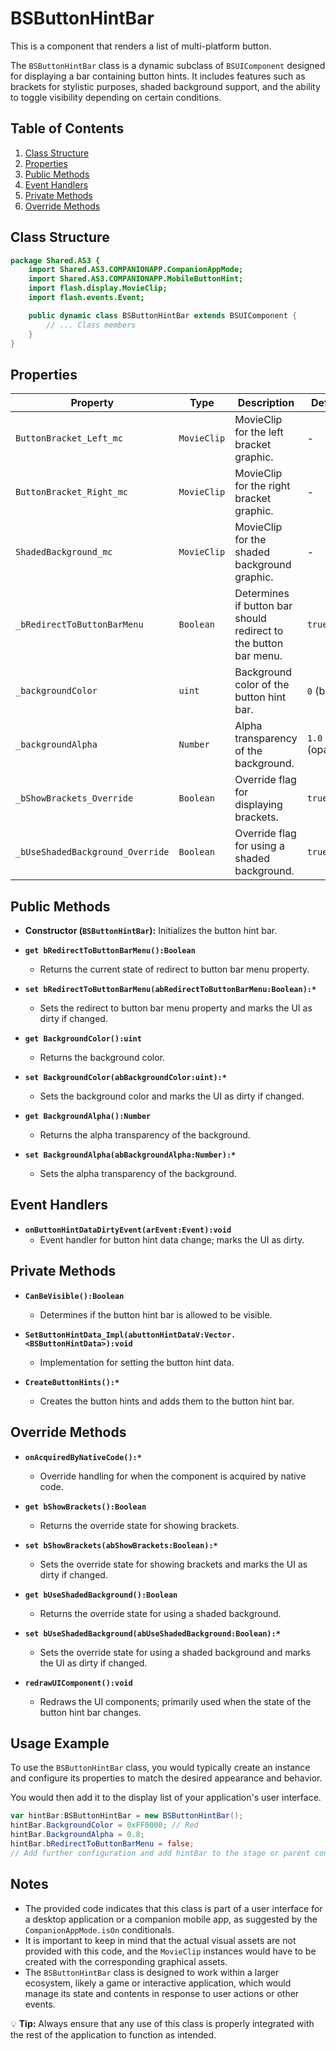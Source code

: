 # BSButtonHintBar
This is a component that renders a list of multi-platform button.

The `BSButtonHintBar` class is a dynamic subclass of `BSUIComponent` designed for displaying a bar containing button hints.
It includes features such as brackets for stylistic purposes, shaded background support, and the ability to toggle visibility depending on certain conditions.

## Table of Contents
1. [Class Structure](#class-structure)
2. [Properties](#properties)
3. [Public Methods](#public-methods)
4. [Event Handlers](#event-handlers)
5. [Private Methods](#private-methods)
6. [Override Methods](#override-methods)

## Class Structure

```actionscript
package Shared.AS3 {
    import Shared.AS3.COMPANIONAPP.CompanionAppMode;
    import Shared.AS3.COMPANIONAPP.MobileButtonHint;
    import flash.display.MovieClip;
    import flash.events.Event;

    public dynamic class BSButtonHintBar extends BSUIComponent {
        // ... Class members
    }
}
```

## Properties

| Property | Type | Description | Default |
| -------- | ---- | ----------- | ------- |
| `ButtonBracket_Left_mc` | `MovieClip` | MovieClip for the left bracket graphic. | - |
| `ButtonBracket_Right_mc` | `MovieClip` | MovieClip for the right bracket graphic. | - |
| `ShadedBackground_mc` | `MovieClip` | MovieClip for the shaded background graphic. | - |
| `_bRedirectToButtonBarMenu` | `Boolean` | Determines if button bar should redirect to the button bar menu. | `true` |
| `_backgroundColor` | `uint` | Background color of the button hint bar. | `0` (black) |
| `_backgroundAlpha` | `Number` | Alpha transparency of the background. | `1.0` (opaque) |
| `_bShowBrackets_Override` | `Boolean` | Override flag for displaying brackets. | `true` |
| `_bUseShadedBackground_Override` | `Boolean` | Override flag for using a shaded background. | `true` |

## Public Methods

- **Constructor (`BSButtonHintBar`):** Initializes the button hint bar.

- **`get bRedirectToButtonBarMenu():Boolean`**
  - Returns the current state of redirect to button bar menu property.

- **`set bRedirectToButtonBarMenu(abRedirectToButtonBarMenu:Boolean):*`**
  - Sets the redirect to button bar menu property and marks the UI as dirty if changed.

- **`get BackgroundColor():uint`**
  - Returns the background color.

- **`set BackgroundColor(abBackgroundColor:uint):*`**
  - Sets the background color and marks the UI as dirty if changed.

- **`get BackgroundAlpha():Number`**
  - Returns the alpha transparency of the background.

- **`set BackgroundAlpha(abBackgroundAlpha:Number):*`**
  - Sets the alpha transparency of the background.

## Event Handlers

- **`onButtonHintDataDirtyEvent(arEvent:Event):void`**
  - Event handler for button hint data change; marks the UI as dirty.

## Private Methods

- **`CanBeVisible():Boolean`**
  - Determines if the button hint bar is allowed to be visible.

- **`SetButtonHintData_Impl(abuttonHintDataV:Vector.<BSButtonHintData>):void`**
  - Implementation for setting the button hint data.

- **`CreateButtonHints():*`**
  - Creates the button hints and adds them to the button hint bar.

## Override Methods

- **`onAcquiredByNativeCode():*`**
  - Override handling for when the component is acquired by native code.

- **`get bShowBrackets():Boolean`**
  - Returns the override state for showing brackets.

- **`set bShowBrackets(abShowBrackets:Boolean):*`**
  - Sets the override state for showing brackets and marks the UI as dirty if changed.

- **`get bUseShadedBackground():Boolean`**
  - Returns the override state for using a shaded background.

- **`set bUseShadedBackground(abUseShadedBackground:Boolean):*`**
  - Sets the override state for using a shaded background and marks the UI as dirty if changed.

- **`redrawUIComponent():void`**
  - Redraws the UI components; primarily used when the state of the button hint bar changes.

## Usage Example
To use the `BSButtonHintBar` class, you would typically create an instance and configure its properties to match the desired appearance and behavior.

You would then add it to the display list of your application's user interface.

```actionscript
var hintBar:BSButtonHintBar = new BSButtonHintBar();
hintBar.BackgroundColor = 0xFF0000; // Red
hintBar.BackgroundAlpha = 0.8;
hintBar.bRedirectToButtonBarMenu = false;
// Add further configuration and add hintBar to the stage or parent container.
```

## Notes

* The provided code indicates that this class is part of a user interface for a desktop application or a companion mobile app, as suggested by the `CompanionAppMode.isOn` conditionals.
* It is important to keep in mind that the actual visual assets are not provided with this code, and the `MovieClip` instances would have to be created with the corresponding graphical assets.
* The `BSButtonHintBar` class is designed to work within a larger ecosystem, likely a game or interactive application, which would manage its state and contents in response to user actions or other events.

💡 **Tip:** Always ensure that any use of this class is properly integrated with the rest of the application to function as intended.
